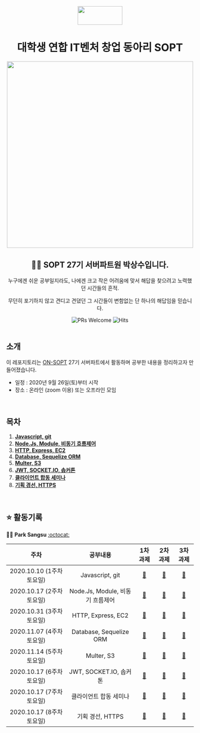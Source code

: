 <div align="center">

  <img height="50" width="120" src="https://user-images.githubusercontent.com/59385491/99065767-39ab4500-25eb-11eb-9490-9d2a4202dd96.png">

  # 대학생 연합 IT벤처 창업 동아리 SOPT

  <img height="500" width="500" src="https://user-images.githubusercontent.com/59385491/99067842-bb50a200-25ee-11eb-9252-4a4ae3644e8d.png">

  <h2> 👨‍💻 SOPT 27기 서버파트원 박상수입니다. </h2>

<p>누구에겐 쉬운 공부일지라도, 나에겐 크고 작은 어려움에 맞서 해답을 찾으려고 노력했던 시간들의 흔적.</p>
<p>무던히 포기하지 않고 견디고 견뎠던 그 시간들이 변함없는 단 하나의 해답임을 믿습니다.</p>

</div>

<div align=center>

<img alt="PRs Welcome" src="https://img.shields.io/badge/PRs-welcome-brightgreen.svg?style=flat-square" />
<img alt="Hits" src="https://hits.seeyoufarm.com/api/count/incr/badge.svg?url=https%3A%2F%2Fgithub.com%2FON-SOPT-SERVER-3%2FParksangsu&count_bg=%2379C83D&title_bg=%23555555&icon=&icon_color=%23E7E7E7&title=hits&edge_flat=false" />

</div>

<br>

## 소개

이 레포지토리는 [ON-SOPT](http://sopt.org/wp/?page_id=2519) 27기 서버파트에서 활동하며 공부한 내용을 정리하고자 만들어졌습니다. 

-   일정 : 2020년 9월 26일(토)부터 시작
-   장소 : 온라인 (zoom 이용) 또는 오프라인 모임

<br>

## 목차

1. **[Javascript, git](#se1)**
2. **[Node.Js, Module, 비동기 흐름제어](#se2)**
3. **[HTTP, Express, EC2](#se3)** 
4. **[Database, Sequelize ORM](#se4)**   
5. **[Multer, S3](#se5)**   
6. **[JWT, SOCKET.IO, 솝커톤](#se6)**
7. **[클라이언트 합동 세미나](#se7)** 
8. **[기획 경선, HTTPS](#se8)**

<br>

## ⭐️ 활동기록

🧑‍💻 **Park Sangsu** [:octocat:](https://github.com/epitoneproject)

|           주차            |              공부내용                |             1차 과제                |             2차 과제                |               3차 과제             |  
| :-----------------------:| :-------------------------------:  | :-------------------------------: | :-------------------------------: | :-------------------------------: |
| 2020.10.10 (1주차 토요일)   |  Javascript, git <a name="se1"></a>| [:link:](https://github.com/ON-SOPT-SERVER-3/Parksangsu/tree/master/homework/week1/level1)                        | [:link:](https://github.com/ON-SOPT-SERVER-3/Parksangsu/blob/master/homework/week1/level2/team.js)                        | [:link:](https://github.com/ON-SOPT-SERVER-3/Parksangsu/blob/master/homework/week1/level3/random.js)                        | 
| 2020.10.17 (2주차 토요일)   |  Node.Js, Module, 비동기 흐름제어 <a name="se2"></a>  | [:link:]()                        | [:link:]()                        | [:link:]()                        |  
| 2020.10.31 (3주차 토요일)   |  HTTP, Express, EC2 <a name="se3"></a>     | [:link:]()                        | [:link:]()                        | [:link:]()                        |  
| 2020.11.07 (4주차 토요일)   |  Database, Sequelize ORM <a name="se4"></a>     | [:link:]()                        | [:link:]()                        | [:link:]()                        |  
| 2020.11.14 (5주차 토요일)   |  Multer, S3 <a name="se5"></a>     | [:link:]()                        | [:link:]()                        | [:link:]()                        |  
| 2020.10.17 (6주차 토요일)   |  JWT, SOCKET.IO, 솝커톤 <a name="se6"></a>     | [:link:]()                        | [:link:]()                        | [:link:]()                        |  
| 2020.10.17 (7주차 토요일)   |  클라이언트 합동 세미나 <a name="se7"></a>     | [:link:]()                        | [:link:]()                        | [:link:]()                        |  
| 2020.10.17 (8주차 토요일)   |  기획 경선, HTTPS <a name="se8"></a>     | [:link:]()                        | [:link:]()                        | [:link:]()                        |  



<!-- <details><summary><b>토글</b></summary>

<p>

토글

</p>
</details> -->
